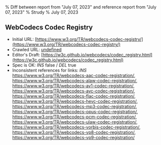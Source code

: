 % Diff between report from "July 07, 2023" and reference report from "July 07, 2023"
% Strudy
% July 07, 2023

## WebCodecs Codec Registry

- Initial URL: [https://www.w3.org/TR/webcodecs-codec-registry/](https://www.w3.org/TR/webcodecs-codec-registry/)
- Crawled URL: [undefined](undefined)
- Editor's Draft: [https://w3c.github.io/webcodecs/codec_registry.html](https://w3c.github.io/webcodecs/codec_registry.html)
- Spec is OK: *INS* false / *DEL* true
- Inconsistent references for links: *INS* https://www.w3.org/TR/webcodecs-aac-codec-registration/, https://www.w3.org/TR/webcodecs-alaw-codec-registration/, https://www.w3.org/TR/webcodecs-av1-codec-registration/, https://www.w3.org/TR/webcodecs-avc-codec-registration/, https://www.w3.org/TR/webcodecs-flac-codec-registration/, https://www.w3.org/TR/webcodecs-hevc-codec-registration/, https://www.w3.org/TR/webcodecs-mp3-codec-registration/, https://www.w3.org/TR/webcodecs-opus-codec-registration/, https://www.w3.org/TR/webcodecs-pcm-codec-registration/, https://www.w3.org/TR/webcodecs-ulaw-codec-registration/, https://www.w3.org/TR/webcodecs-vorbis-codec-registration/, https://www.w3.org/TR/webcodecs-vp8-codec-registration/, https://www.w3.org/TR/webcodecs-vp9-codec-registration/



